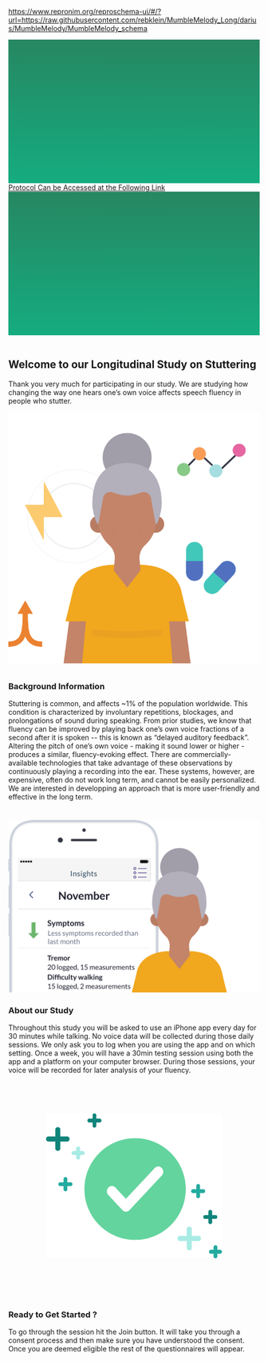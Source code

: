 https://www.repronim.org/reproschema-ui/#/?url=https://raw.githubusercontent.com/rebklein/MumbleMelody_Long/darius/MumbleMelody/MumbleMelody_schema
<section style="height: 30vw; min-height: 15rem;
      background: linear-gradient(#268762, #15ac7f)">
        <div style="
          height: 30vw;
          min-height: 15rem;
          background-position: center;
          background-size: contain;
          background-repeat: no-repeat">
        </div>
  <a href="https://www.repronim.org/reproschema-ui/#/?url=https://raw.githubusercontent.com/rebklein/MumbleMelody_Long/darius/MumbleMelody/MumbleMelody_schema">Protocol Can be Accessed at the Following Link</a>
</section>
      <br>


<section style="height: 30vw; min-height: 15rem;
      background: linear-gradient(#268762, #15ac7f)">
        <div style="
          height: 30vw;
          min-height: 15rem;
          background-image: url(https://raw.githubusercontent.com/rebklein/MumbleMelody_Long/darius/MumbleMelody/about_the_study.svg);
          background-position: center;
          background-size: contain;
          background-repeat: no-repeat">
        </div>
      </section>
      <br>
<section>
<div class="container-fluid">
  <h2>Welcome to our Longitudinal Study on Stuttering</h2>
  <p>Thank you very much for participating in our study. We are studying how changing the way one hears one’s own voice affects speech fluency in people who stutter.
  </p>
</div>
</section>

<section>
<div class="image container">
  <div class="image">
    <img style="margin-bottom: -6px" src="https://raw.githubusercontent.com/rebklein/MumbleMelody_Long/darius/MumbleMelody/about_the_study.svg" alt="about"/>
  </div>
  <div class="text" style="padding-top: 1rem">
    <h3>Background Information</h3>
    <p>Stuttering is common, and affects ~1% of the population worldwide. This condition is characterized by involuntary repetitions, blockages, and prolongations of sound during speaking. From prior studies, we know that fluency can be improved by playing back one’s own voice fractions of a second after it is spoken -- this is known as “delayed auditory feedback”. Altering the pitch of one’s own voice - making it sound lower or higher - produces a similar, fluency-evoking effect. There are commercially-available technologies that take advantage of these observations by continuously playing a recording into the ear. These systems, however, are expensive, often do not work long term, and cannot be easily personalized. We are interested in developping an approach that is more user-friendly and effective in the long term.
    </p>
  </div>
</div>
</section>

<section>
<div class="image container">
  <div class="image">
    <img style="padding-top: 1.5rem" src="https://raw.githubusercontent.com/rebklein/MumbleMelody_Long/darius/MumbleMelody/tell_your_story.svg" alt="tell-story"/>
  </div>
  <div class="text">
    <h3>About our Study</h3>
    <p>Throughout this study you will be asked to use an iPhone app every day for 30 minutes while talking. No voice data will be collected during those daily sessions. We only ask you to log when you are using the app and on which setting. Once a week, you will have a 30min testing session using both the app and a platform on your computer browser. During those sessions, your voice will be recorded for later analysis of your fluency.
    </p>
  </div>
</div>
</section>

<section>
<div class="image container">
  <div class="image">
    <img style="transform: scale(0.7); padding-bottom: 1rem" src="https://raw.githubusercontent.com/rebklein/MumbleMelody_Long/darius/MumbleMelody/create_your_story.svg" alt="create-story"/>
  </div>
  <div class="text">
    <h3>Ready to Get Started ?</h3>
    <p>
    To go through the session hit the Join button. It will take you through a 
    consent process and then make sure you have understood the consent. Once you 
    are deemed eligible the rest of the questionnaires will appear.
    </p>
  </div>
</div>
</section>
